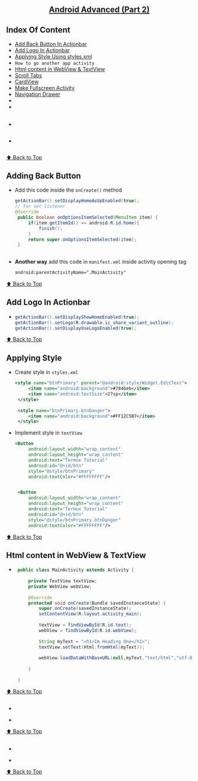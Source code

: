 <a href="#"><h2 align="center">Android Advanced (Part 2)</h2></a>

<p id="index"></p>

## Index Of Content
* [Add Back Button In Actionbar](#)
* [Add Logo In Actionbar](#)
* [Applying Style Using styles.xml](#)
* `How to go another app activity`
* [Html content in WebView & TextView](#)
* [Scroll Tabs](#)
* [CardView](#)
* [Make Fullscreen Activity](#)
* [Navigation Drawer](#)
* [](#)
* [](#)


<p id=""></p>

## 
* 
```xml

```
* 
```java

```

<a href="#index">⬆ Back to Top</a>


<p id="BackButton"></p>

## Adding Back Button
* Add this code inside the `onCreate()` method
   ```java
   getActionBar().setDisplayHomeAsUpEnabled(true);
   // for set listener
   @Override
    public boolean onOptionsItemSelected(MenuItem item) {
        if(item.getItemId() == android.R.id.home){
            finish();
        }
        return super.onOptionsItemSelected(item);
    }
    
   ```
* **Another way** add this code in `manifest.xml` inside activity opening tag
   ```xml
   android:parentActivityName=".MainActivity"
   ```

<a href="#index">⬆ Back to Top</a>


<p id="LogoInActionbar"></p>

## Add Logo In Actionbar
* 
   ```java
   getActionBar().setDisplayShowHomeEnabled(true);
   getActionBar().setLogo(R.drawable.ic_share_variant_outline);
   getActionBar().setDisplayUseLogoEnabled(true);
   ```

<a href="#index">⬆ Back to Top</a>


<p id="ApplyingStyle"></p>

## Applying Style
* Create style in `styles.xml`
   ```xml
   <style name="btnPrimary" parent="@android:style/Widget.EditText">
        <item name="android:background">#784beb</item>
        <item name="android:textSize">27sp</item>
    </style>
    
    <style name="btnPrimary.btnDanger">
        <item name="android:background">#FF12C5B7</item>
    </style>
   ```
* Implement style in `textView`
   ```xml
   <Button
		android:layout_width="wrap_content"
		android:layout_height="wrap_content"
		android:text="Termux Tutorial"
		android:id="@+id/btn"
		style="@style/btnPrimary"
		android:textColor="#FFFFFFFF"/>


    <Button
        android:layout_width="wrap_content"
        android:layout_height="wrap_content"
        android:text="Termux Tutorial"
        android:id="@+id/btn"
        style="@style/btnPrimary.btnDanger"
        android:textColor="#FFFFFFFF"/>
   ```


<a href="#index">⬆ Back to Top</a>


<p id="Html"></p>

## Html content in WebView & TextView
* 
   ```java
	public class MainActivity extends Activity { 
	    
	    private TextView textView;
	    private WebView webView;
	
	    @Override
	    protected void onCreate(Bundle savedInstanceState) {
	        super.onCreate(savedInstanceState);
	        setContentView(R.layout.activity_main);
	        
	        textView = findViewById(R.id.text);
	        webView = findViewById(R.id.webView);
	        
	        String myText = "<h1>Im Heading One</h1>";
	        textView.setText(Html.fromHtml(myText));
	        
	        webView.loadDataWithBaseURL(null,myText,"text/html","utf-8",null);
	        
	    }
		
	} 
   
   ```

<a href="#index">⬆ Back to Top</a>


<p id=""></p>

## 
* 
   ```xml
   
   ```
* 
   ```java
   
   ```

<a href="#index">⬆ Back to Top</a>


<p id=""></p>

## 
* 
   ```xml
   
   ```
* 
   ```java
   
   ```

<a href="#index">⬆ Back to Top</a>


